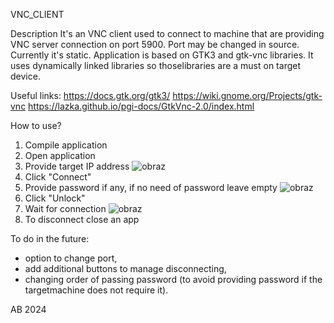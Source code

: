 VNC_CLIENT

Description
It's an VNC client used to connect to machine that are providing VNC server connection on port 5900.
Port may be changed in source. Currently it's static.
Application is based on GTK3 and gtk-vnc libraries. It uses dynamically linked libraries so thoselibraries are a must on target device.

Useful links:
https://docs.gtk.org/gtk3/
https://wiki.gnome.org/Projects/gtk-vnc
https://lazka.github.io/pgi-docs/GtkVnc-2.0/index.html

How to use?
1. Compile application
2. Open application
3. Provide target IP address
![obraz](https://github.com/aborowy1/vnc_client/assets/72155321/01b0ca4c-fe09-4e8f-bd62-82267d00e703)
5. Click "Connect"
6. Provide password if any, if no need of password leave empty
![obraz](https://github.com/aborowy1/vnc_client/assets/72155321/d4780cbf-14b4-4298-a1e4-492c25d3bf28)
8. Click "Unlock"
9. Wait for connection
![obraz](https://github.com/aborowy1/vnc_client/assets/72155321/54087714-b330-49e2-aa35-2ac24402d7d9)
10. To disconnect close an app

To do in the future:
- option to change port,
- add additional buttons to manage disconnecting,
- changing order of passing password (to avoid providing password if the targetmachine does not require it).

AB 2024
